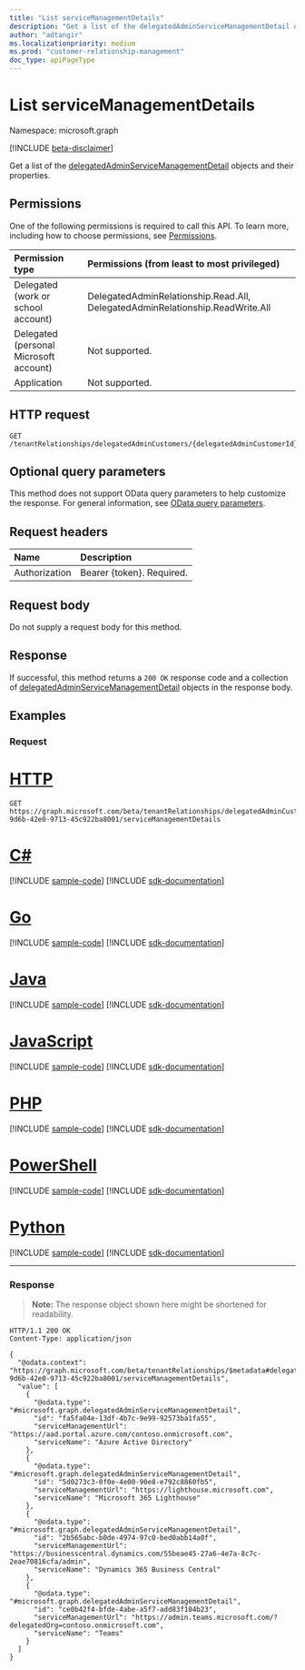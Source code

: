 ```yaml
---
title: "List serviceManagementDetails"
description: "Get a list of the delegatedAdminServiceManagementDetail objects and their properties."
author: "adtangir"
ms.localizationpriority: medium
ms.prod: "customer-relationship-management"
doc_type: apiPageType
---
```


# List serviceManagementDetails
Namespace: microsoft.graph

[!INCLUDE [beta-disclaimer](../../includes/beta-disclaimer.md)]

Get a list of the [delegatedAdminServiceManagementDetail](../resources/delegatedAdminServiceManagementDetail.md) objects and their properties.

## Permissions
One of the following permissions is required to call this API. To learn more, including how to choose permissions, see [Permissions](/graph/permissions-reference).

|Permission type|Permissions (from least to most privileged)|
|:---|:---|
|Delegated (work or school account)| DelegatedAdminRelationship.Read.All, DelegatedAdminRelationship.ReadWrite.All |
|Delegated (personal Microsoft account)| Not supported. |
|Application| Not supported. |

## HTTP request

<!-- {
  "blockType": "ignored"
}
-->
``` http
GET /tenantRelationships/delegatedAdminCustomers/{delegatedAdminCustomerId}/serviceManagementDetails
```

## Optional query parameters
This method does not support OData query parameters to help customize the response. For general information, see [OData query parameters](/graph/query-parameters). 

## Request headers
|Name|Description|
|:---|:---|
|Authorization|Bearer {token}. Required.|

## Request body
Do not supply a request body for this method.

## Response

If successful, this method returns a `200 OK` response code and a collection of [delegatedAdminServiceManagementDetail](../resources/delegatedAdminServiceManagementDetail.md) objects in the response body.

## Examples

### Request

# [HTTP](#tab/http)
<!-- {
  "blockType": "request",
  "name": "list_delegatedAdminServiceManagementDetails"
}
-->
``` http
GET https://graph.microsoft.com/beta/tenantRelationships/delegatedAdminCustomers/4fdbff88-9d6b-42e0-9713-45c922ba8001/serviceManagementDetails
```

# [C#](#tab/csharp)
[!INCLUDE [sample-code](../includes/snippets/csharp/list-delegatedadminservicemanagementdetails-csharp-snippets.md)]
[!INCLUDE [sdk-documentation](../includes/snippets/snippets-sdk-documentation-link.md)]

# [Go](#tab/go)
[!INCLUDE [sample-code](../includes/snippets/go/list-delegatedadminservicemanagementdetails-go-snippets.md)]
[!INCLUDE [sdk-documentation](../includes/snippets/snippets-sdk-documentation-link.md)]

# [Java](#tab/java)
[!INCLUDE [sample-code](../includes/snippets/java/list-delegatedadminservicemanagementdetails-java-snippets.md)]
[!INCLUDE [sdk-documentation](../includes/snippets/snippets-sdk-documentation-link.md)]

# [JavaScript](#tab/javascript)
[!INCLUDE [sample-code](../includes/snippets/javascript/list-delegatedadminservicemanagementdetails-javascript-snippets.md)]
[!INCLUDE [sdk-documentation](../includes/snippets/snippets-sdk-documentation-link.md)]

# [PHP](#tab/php)
[!INCLUDE [sample-code](../includes/snippets/php/list-delegatedadminservicemanagementdetails-php-snippets.md)]
[!INCLUDE [sdk-documentation](../includes/snippets/snippets-sdk-documentation-link.md)]

# [PowerShell](#tab/powershell)
[!INCLUDE [sample-code](../includes/snippets/powershell/list-delegatedadminservicemanagementdetails-powershell-snippets.md)]
[!INCLUDE [sdk-documentation](../includes/snippets/snippets-sdk-documentation-link.md)]

# [Python](#tab/python)
[!INCLUDE [sample-code](../includes/snippets/python/list-delegatedadminservicemanagementdetails-python-snippets.md)]
[!INCLUDE [sdk-documentation](../includes/snippets/snippets-sdk-documentation-link.md)]

---

### Response
>**Note:** The response object shown here might be shortened for readability.
<!-- {
  "blockType": "response",
  "truncated": true,
  "@odata.type": "Collection(microsoft.graph.delegatedAdminServiceManagementDetail)"
}
-->
``` http
HTTP/1.1 200 OK
Content-Type: application/json

{
  "@odata.context": "https://graph.microsoft.com/beta/tenantRelationships/$metadata#delegatedAdminCustomers/4fdbff88-9d6b-42e0-9713-45c922ba8001/serviceManagementDetails",
  "value": [
    {
      "@odata.type": "#microsoft.graph.delegatedAdminServiceManagementDetail",
      "id": "fa5fa04e-13df-4b7c-9e99-92573ba1fa55",
      "serviceManagementUrl": "https://aad.portal.azure.com/contoso.onmicrosoft.com",
      "serviceName": "Azure Active Directory"
    },
    {
      "@odata.type": "#microsoft.graph.delegatedAdminServiceManagementDetail",
      "id": "5d0273c3-0f0e-4e00-90e8-e792c8860fb5",
      "serviceManagementUrl": "https://lighthouse.microsoft.com",
      "serviceName": "Microsoft 365 Lighthouse"
    },
    {
      "@odata.type": "#microsoft.graph.delegatedAdminServiceManagementDetail",
      "id": "2b565abc-b0de-4974-97c0-bed0abb14a0f",
      "serviceManagementUrl": "https://businesscentral.dynamics.com/55beae45-27a6-4e7a-8c7c-2eae70816cfa/admin",
      "serviceName": "Dynamics 365 Business Central"
    },
    {
      "@odata.type": "#microsoft.graph.delegatedAdminServiceManagementDetail",
      "id": "ce0b42f4-bfde-4abe-a5f7-add83f104b23",
      "serviceManagementUrl": "https://admin.teams.microsoft.com/?delegatedOrg=contoso.onmicrosoft.com",
      "serviceName": "Teams"
    }
  ]
}
```

